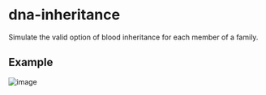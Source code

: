 # dna-inheritance
Simulate the valid option of blood inheritance for each member of a family.

## Example
![image](https://github.com/Aeziren/dna-inheritance/assets/123553708/2ea3fb96-b1a6-4511-923f-13f901db236f)

